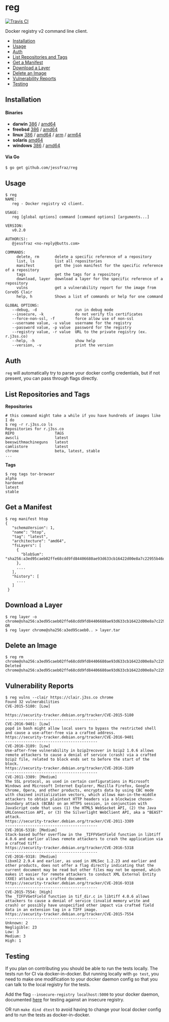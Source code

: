 # reg

[![Travis CI](https://travis-ci.org/jessfraz/reg.svg?branch=master)](https://travis-ci.org/jessfraz/reg)

Docker registry v2 command line client.

- [Installation](#installation)
- [Usage](#usage)
- [Auth](#auth)
- [List Repositories and Tags](#list-repositories-and-tags)
- [Get a Manifest](#get-a-manifest)
- [Download a Layer](#download-a-layer)
- [Delete an Image](#delete-an-image)
- [Vulnerability Reports](#vulnerability-reports)
- [Testing](#testing)

## Installation

#### Binaries

- **darwin** [386](https://github.com/jessfraz/reg/releases/download/v0.4.3/reg-darwin-386) / [amd64](https://github.com/jessfraz/reg/releases/download/v0.4.3/reg-darwin-amd64)
- **freebsd** [386](https://github.com/jessfraz/reg/releases/download/v0.4.3/reg-freebsd-386) / [amd64](https://github.com/jessfraz/reg/releases/download/v0.4.3/reg-freebsd-amd64)
- **linux** [386](https://github.com/jessfraz/reg/releases/download/v0.4.3/reg-linux-386) / [amd64](https://github.com/jessfraz/reg/releases/download/v0.4.3/reg-linux-amd64) / [arm](https://github.com/jessfraz/reg/releases/download/v0.4.3/reg-linux-arm) / [arm64](https://github.com/jessfraz/reg/releases/download/v0.4.3/reg-linux-arm64)
- **solaris** [amd64](https://github.com/jessfraz/reg/releases/download/v0.4.3/reg-solaris-amd64)
- **windows** [386](https://github.com/jessfraz/reg/releases/download/v0.4.3/reg-windows-386) / [amd64](https://github.com/jessfraz/reg/releases/download/v0.4.3/reg-windows-amd64)

#### Via Go

```bash
$ go get github.com/jessfraz/reg
```

## Usage

```console
$ reg
NAME:
   reg - Docker registry v2 client.

USAGE:
   reg [global options] command [command options] [arguments...]

VERSION:
   v0.2.0

AUTHOR(S):
   @jessfraz <no-reply@butts.com>

COMMANDS:
     delete, rm       delete a specific reference of a repository
     list, ls         list all repositories
     manifest         get the json manifest for the specific reference of a repository
     tags             get the tags for a repository
     download, layer  download a layer for the specific reference of a repository
     vulns            get a vulnerability report for the image from CoreOS Clair
     help, h          Shows a list of commands or help for one command

GLOBAL OPTIONS:
   --debug, -d                 run in debug mode
   --insecure, -k              do not verify tls certificates
   --force-non-ssl, -f         force allow use of non-ssl
   --username value, -u value  username for the registry
   --password value, -p value  password for the registry
   --registry value, -r value  URL to the private registry (ex. r.j3ss.co)
   --help, -h                  show help
   --version, -v               print the version
```

## Auth

`reg` will automatically try to parse your docker config credentials, but if
not present, you can pass through flags directly.

## List Repositories and Tags

**Repositories**

```console
# this command might take a while if you have hundreds of images like I do
$ reg -r r.j3ss.co ls
Repositories for r.j3ss.co
REPO                  TAGS
awscli                latest
beeswithmachineguns   latest
camlistore            latest
chrome                beta, latest, stable
...
```

**Tags**

```console
$ reg tags tor-browser
alpha
hardened
latest
stable
```

## Get a Manifest

```console
$ reg manifest htop
{
   "schemaVersion": 1,
   "name": "htop",
   "tag": "latest",
   "architecture": "amd64",
   "fsLayers": [
     {
       "blobSum": "sha256:a3ed95caeb02ffe68cdd9fd84406680ae93d633cb16422d00e8a7c22955b46d4"
     },
     ....
   ],
   "history": [
     ....
   ]
 }
```

## Download a Layer

```console
$ reg layer -o chrome@sha256:a3ed95caeb02ffe68cdd9fd84406680ae93d633cb16422d00e8a7c22955b46d4
OR
$ reg layer chrome@sha256:a3ed95caeb0.. > layer.tar
```


## Delete an Image

```console
$ reg rm chrome@sha256:a3ed95caeb02ffe68cdd9fd84406680ae93d633cb16422d00e8a7c22955b46d4
Deleted chrome@sha256:a3ed95caeb02ffe68cdd9fd84406680ae93d633cb16422d00e8a7c22955b46d4
```

## Vulnerability Reports

```console
$ reg vulns --clair https://clair.j3ss.co chrome
Found 32 vulnerabilities
CVE-2015-5180: [Low]

https://security-tracker.debian.org/tracker/CVE-2015-5180
-----------------------------------------
CVE-2016-9401: [Low]
popd in bash might allow local users to bypass the restricted shell and cause a use-after-free via a crafted address.
https://security-tracker.debian.org/tracker/CVE-2016-9401
-----------------------------------------
CVE-2016-3189: [Low]
Use-after-free vulnerability in bzip2recover in bzip2 1.0.6 allows remote attackers to cause a denial of service (crash) via a crafted bzip2 file, related to block ends set to before the start of the block.
https://security-tracker.debian.org/tracker/CVE-2016-3189
-----------------------------------------
CVE-2011-3389: [Medium]
The SSL protocol, as used in certain configurations in Microsoft Windows and Microsoft Internet Explorer, Mozilla Firefox, Google Chrome, Opera, and other products, encrypts data by using CBC mode with chained initialization vectors, which allows man-in-the-middle attackers to obtain plaintext HTTP headers via a blockwise chosen-boundary attack (BCBA) on an HTTPS session, in conjunction with JavaScript code that uses (1) the HTML5 WebSocket API, (2) the Java URLConnection API, or (3) the Silverlight WebClient API, aka a "BEAST" attack.
https://security-tracker.debian.org/tracker/CVE-2011-3389
-----------------------------------------
CVE-2016-5318: [Medium]
Stack-based buffer overflow in the _TIFFVGetField function in libtiff 4.0.6 and earlier allows remote attackers to crash the application via a crafted tiff.
https://security-tracker.debian.org/tracker/CVE-2016-5318
-----------------------------------------
CVE-2016-9318: [Medium]
libxml2 2.9.4 and earlier, as used in XMLSec 1.2.23 and earlier and other products, does not offer a flag directly indicating that the current document may be read but other files may not be opened, which makes it easier for remote attackers to conduct XML External Entity (XXE) attacks via a crafted document.
https://security-tracker.debian.org/tracker/CVE-2016-9318
-----------------------------------------
CVE-2015-7554: [High]
The _TIFFVGetField function in tif_dir.c in libtiff 4.0.6 allows attackers to cause a denial of service (invalid memory write and crash) or possibly have unspecified other impact via crafted field data in an extension tag in a TIFF image.
https://security-tracker.debian.org/tracker/CVE-2015-7554
-----------------------------------------
Unknown: 2
Negligible: 23
Low: 3
Medium: 3
High: 1
```

## Testing

If you plan on contributing you should be able to run the tests locally. The
tests run for CI via docker-in-docker. But running locally with `go test`, you
need to make one modification to your docker daemon config so that you can talk
to the local registry for the tests.

Add the flag `--insecure-registry localhost:5000` to your docker daemon,
documented [here](https://docs.docker.com/registry/insecure/) for testing
against an insecure registry.

OR run `make dind dtest` to avoid having to change your local docker config and
to run the tests as docker-in-docker.
